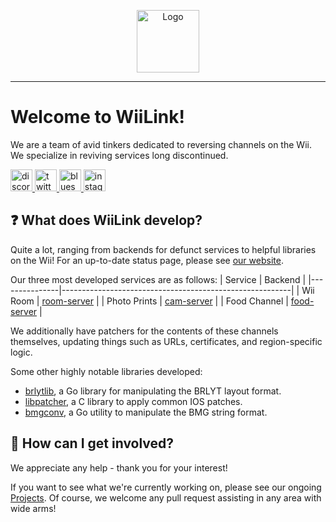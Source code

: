 <p align="center">
<a href="https://wiilink24.com"><img height="100px" src="https://www.wiilink24.com/img/logo.webp" alt="Logo"/></a>
</p>

---

# Welcome to WiiLink!
We are a team of avid tinkers dedicated to reversing channels on the Wii.
We specialize in reviving services long discontinued.

  <a href="https://discord.gg/wiilink" target="_blank">
    <img src="https://img.shields.io/static/v1?message=Discord&logo=discord&label=&color=7289DA&logoColor=white&labelColor=&style=for-the-badge" height="35" alt="discord logo"  />
  </a>
    <a href="https://twitter.com/wiilink24" target="_blank">
    <img src="https://img.shields.io/static/v1?message=Twitter&logo=x&label=&color=00acee&logoColor=white&labelColor=&style=for-the-badge" height="35" alt="twitter logo"  />
  </a>
  <a href="https://bsky.app/profile/wiilink.ca" target="_blank">
    <img src="https://img.shields.io/static/v1?message=Bluesky&logo=bluesky&label=&color=208bfe&logoColor=white&labelColor=&style=for-the-badge" height="35" alt="bluesky logo"  />
  </a>
    <a href="https://www.instagram.com/_wiilink" target="_blank">
    <img src="https://img.shields.io/static/v1?message=Instagram&logo=instagram&label=&color=E1306C&logoColor=white&labelColor=&style=for-the-badge" height="35" alt="instagram logo"  />
  </a>
  

## ❓ What does WiiLink develop?
Quite a lot, ranging from backends for defunct services to helpful libraries on the Wii! For an up-to-date status page, please see [our website](https://www.wiilink24.com/status).

Our three most developed services are as follows:
| Service       | Backend                                                 |
|---------------|---------------------------------------------------------|
| Wii Room      | [room-server](https://github.com/WiiLink24/room-server) |
| Photo Prints  | [cam-server](https://github.com/WiiLink24/cam-server)   |
| Food Channel  | [food-server](https://github.com/WiiLink24/food-server) |

We additionally have patchers for the contents of these channels themselves, updating things such as URLs, certificates, and region-specific logic.

Some other highly notable libraries developed:
 - [brlytlib](https://github.com/WiiLink24/brlytlib), a Go library for manipulating the BRLYT layout format.
 - [libpatcher](https://github.com/WiiLink24/libpatcher), a C library to apply common IOS patches.
 - [bmgconv](https://github.com/WiiLink24/bmgconv), a Go utility to manipulate the BMG string format.

## 📌 How can I get involved?
We appreciate any help - thank you for your interest!

If you want to see what we're currently working on, please see our ongoing [Projects](https://github.com/orgs/WiiLink24/projects). Of course, we welcome any pull request assisting in any area with wide arms!
